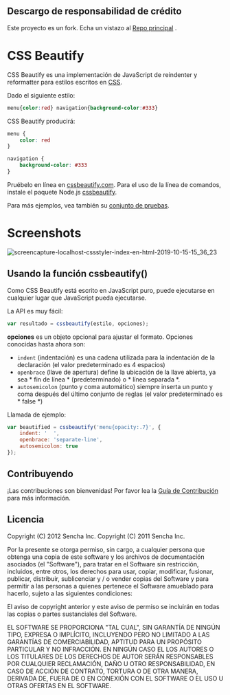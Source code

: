 ## Descargo de responsabilidad de crédito ##

Este proyecto es un fork. Echa un vistazo al [Repo principal](https://github.com/senchalabs/cssbeautify) .


# CSS Beautify #

CSS Beautify es una implementación de JavaScript de reindenter y reformatter para estilos escritos en [CSS](http://www.w3.org/Style/CSS/).

Dado el siguiente estilo:

```css
menu{color:red} navigation{background-color:#333}
```

CSS Beautify producirá:

```css
menu {
    color: red
}

navigation {
    background-color: #333
}
```

Pruébelo en línea en [cssbeautify.com](http://cssbeautify.com). Para el uso de la línea de comandos, instale el paquete Node.js [cssbeautify](https://npmjs.org/package/cssbeautify).

Para más ejemplos, vea también su [conjunto de pruebas](http://cssbeautify.com/test/).


# Screenshots #

![screencapture-localhost-cssstyler-index-en-html-2019-10-15-15_36_23](https://user-images.githubusercontent.com/41974849/66866553-2698f200-ef5f-11e9-8570-6da1ec7a68ee.png)

## Usando la función cssbeautify() ##

Como CSS Beautify está escrito en JavaScript puro, puede ejecutarse en cualquier lugar que JavaScript pueda ejecutarse.

La API es muy fácil:

```javascript
var resultado = cssbeautify(estilo, opciones);
```

**opciones** es un objeto opcional para ajustar el formato. Opciones conocidas hasta ahora son:

  *  <code>indent</code> (indentación) es una cadena utilizada para la indentación de la declaración (el valor predeterminado es 4 espacios)
  *  <code>openbrace</code> (llave de apertura) define la ubicación de la llave abierta, ya sea * fin de línea * (predeterminado) o * línea separada *.
  *  <code>autosemicolon</code> (punto y coma automático) siempre inserta un punto y coma después del último conjunto de reglas (el valor predeterminado es * false *)

Llamada de ejemplo:

```javascript
var beautified = cssbeautify('menu{opacity:.7}', {
    indent: '  ',
    openbrace: 'separate-line',
    autosemicolon: true
});
```

## Contribuyendo ##

¡Las contribuciones son bienvenidas! Por favor lea la [Guía de Contribución](https://github.com/AmirMehrabi/cssstyler/blob/master/CONTRIBUTING.md) para más información.

## Licencia ##

Copyright (C) 2012 Sencha Inc.
Copyright (C) 2011 Sencha Inc.

Por la presente se otorga permiso, sin cargo, a cualquier persona que obtenga una copia
de este software y los archivos de documentación asociados (el "Software"), para tratar
en el Software sin restricción, incluidos, entre otros, los derechos
para usar, copiar, modificar, fusionar, publicar, distribuir, sublicenciar y / o vender
copias del Software y para permitir a las personas a quienes pertenece el Software
amueblado para hacerlo, sujeto a las siguientes condiciones:

El aviso de copyright anterior y este aviso de permiso se incluirán en
todas las copias o partes sustanciales del Software.

EL SOFTWARE SE PROPORCIONA "TAL CUAL", SIN GARANTÍA DE NINGÚN TIPO, EXPRESA O
IMPLÍCITO, INCLUYENDO PERO NO LIMITADO A LAS GARANTÍAS DE COMERCIABILIDAD,
APTITUD PARA UN PROPÓSITO PARTICULAR Y NO INFRACCIÓN. EN NINGÚN CASO EL
LOS AUTORES O LOS TITULARES DE LOS DERECHOS DE AUTOR SERÁN RESPONSABLES POR CUALQUIER RECLAMACIÓN, DAÑO U OTRO
RESPONSABILIDAD, EN CASO DE ACCIÓN DE CONTRATO, TORTURA O DE OTRA MANERA, DERIVADA DE,
FUERA DE O EN CONEXIÓN CON EL SOFTWARE O EL USO U OTRAS OFERTAS EN
EL SOFTWARE.
